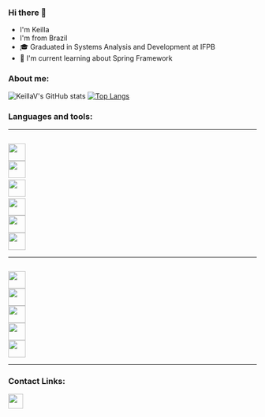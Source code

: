 ### Hi there 👋
- I'm Keilla
- I'm from Brazil 
- 🎓 Graduated in Systems Analysis and Development at IFPB
- 🌱 I'm current learning about Spring Framework

### About me:
![KeillaV's GitHub stats](https://github-readme-stats.vercel.app/api?username=KeillaV&show_icons=true&theme=merko)    [![Top Langs](https://github-readme-stats.vercel.app/api/top-langs/?username=KeillaV&layout=compact&theme=merko)](https://github.com/KeillaV/github-readme-stats)

### Languages and tools:
<hr>
<code>
<img height= "35"src= "https://img.shields.io/badge/Java-ED8B00?style=for-the-badge&logo=java&logoColor=white">
<img height= "35"src= "https://img.shields.io/badge/Spring-6DB33F?style=for-the-badge&logo=spring&logoColor=white"> 
<img height= "35"src= "https://img.shields.io/badge/Junit5-25A162?style=for-the-badge&logo=junit5&logoColor=white"> 
<img height= "35"src= "https://img.shields.io/badge/Python-FFD43B?style=for-the-badge&logo=python&logoColor=blue">
<img height= "35"src= "https://img.shields.io/badge/MySQL-005C84?style=for-the-badge&logo=mysql&logoColor=white">
<img height= "35"src= "https://img.shields.io/badge/MongoDB-4EA94B?style=for-the-badge&logo=mongodb&logoColor=white">
</code>
<hr>
<code>
<img height= "35"src= "https://img.shields.io/badge/Eclipse-2C2255?style=for-the-badge&logo=eclipse&logoColor=white">
<img height= "35"src= "https://img.shields.io/badge/IntelliJ_IDEA-000000.svg?style=for-the-badge&logo=intellij-idea&logoColor=white">
<img height= "35"src= "https://img.shields.io/badge/PyCharm-000000.svg?&style=for-the-badge&logo=PyCharm&logoColor=white">
<img height= "35"src= "https://img.shields.io/badge/Git-E34F26?style=for-the-badge&logo=git&logoColor=white">
<img height= "35"src= "https://img.shields.io/badge/Trello-0052CC?style=for-the-badge&logo=trello&logoColor=white">
</code>
<hr>

### Contact Links:

<a href="https://www.linkedin.com/in/keilla-vitória-felipe-bezerra-785437221/" target="_blank" rel="noopener noreferrer">
  <img height= "30"src="https://img.shields.io/badge/LinkedIn-0077B5?style=for-the-badge&logo=linkedin&logoColor=white" /></a>
